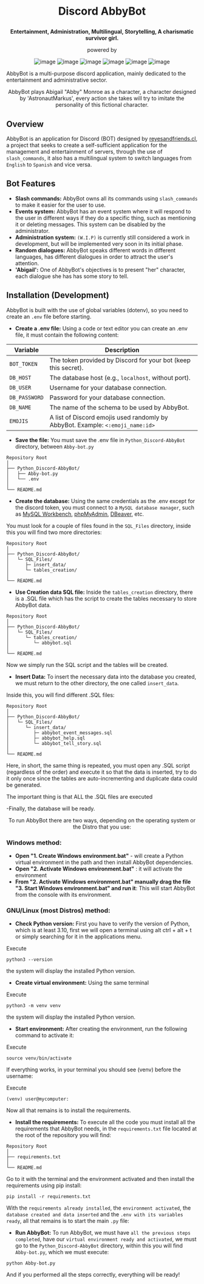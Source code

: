 # <p align="center">Discord AbbyBot</p>

<p style="text-align: center;"><strong>Entertainment, Administration, Multilingual, Storytelling, A charismatic survivor girl.</strong></p>
<div align="center">

powered by

![image]( https://img.shields.io/badge/Discord.py-7289DA?style=for-the-badge&logo=discord&logoColor=white)
![image]( https://img.shields.io/badge/Python-3.10.12-3776AB?style=for-the-badge&logo=python&logoColor=white)
![image]( https://img.shields.io/badge/MySQL-brown?style=for-the-badge&logo=mysql&logoColor=white)
![image]( https://img.shields.io/badge/Flask-000000?style=for-the-badge&logo=flask&logoColor=white)
![image]( https://img.shields.io/badge/Krita-203759?style=for-the-badge&logo=krita&logoColor=red)
![image]( https://img.shields.io/badge/dotenv-darkgreen?style=for-the-badge&logo=dotenv&logoColor=EEF37B)
</div>

AbbyBot is a multi-purpose discord application, mainly dedicated to the entertainment and administrative sector.


<p align="center">AbbyBot plays Abigail "Abby" Monroe  as a character, a character designed by 'AstronautMarkus', every action she takes will try to imitate the personality of this fictional character.</p>



## Overview

AbbyBot is an application for Discord (BOT) designed by <a href="https://reyesandfriends.cl/">reyesandfriends.cl</a>, a project that seeks to create a self-sufficient application for the management and entertainment of servers, through the use of `slash_commands`, it also has a multilingual system to switch languages ​​from `English` to `Spanish` and vice versa.


## Bot Features

- **Slash commands:** AbbyBot owns all its commands using `slash_commands` to make it easier for the user to use.
- **Events system:** AbbyBot has an event system where it will respond to the user in different ways if they do a specific thing, such as mentioning it or deleting messages. This system can be disabled by the administrator.
- **Administration system:** `(W.I.P)` is currently still considered a work in development, but will be implemented very soon in its initial phase.
- **Random dialogues:** AbbyBot speaks different words in different languages, has different dialogues in order to attract the user's attention. 
- **'Abigail':** One of AbbyBot's objectives is to present "her" character, each dialogue she has has some story to tell.

## Installation (Development)

AbbyBot is built with the use of global variables (dotenv), so you need to create an `.env` file before starting.

- **Create a .env file:** Using a code or text editor you can create an .env file, it must contain the following content:

| **Variable**   | **Description**                                                                 |
|----------------|---------------------------------------------------------------------------------|
| `BOT_TOKEN`    | The token provided by Discord for your bot (keep this secret).                  |
| `DB_HOST`      | The database host (e.g., `localhost`, without port).                            |
| `DB_USER`      | Username for your database connection.                                          |
| `DB_PASSWORD`  | Password for your database connection.                                          |
| `DB_NAME`      | The name of the schema to be used by AbbyBot.                                   |
| `EMOJIS`       | A list of Discord emojis used randomly by AbbyBot. Example: `<:emoji_name:id>`  |

- **Save the file:** You must save the .env file in `Python_Discord-AbbyBot` directory, between `Abby-bot.py`



```plaintext
Repository Root
│
├── Python_Discord-AbbyBot/
│   ├── Abby-bot.py
│   └── .env
│
└── README.md
```

- **Create the database:** Using the same credentials as the .env except for the discord token, you must connect to a `MySQL database manager`, such as <a href="https://www.mysql.com/products/workbench/">MySQL Workbench</a>, <a href="https://www.phpmyadmin.net/">phpMyAdmin</a>, <a href="https://dbeaver.io/">DBeaver</a>, etc.

You must look for a couple of files found in the `SQL_Files` directory, inside this you will find two more directories:

```plaintext
Repository Root
│
├── Python_Discord-AbbyBot/
│   └─ SQL_Files/
│      ├─ insert_data/
│      └─ tables_creation/
│
└── README.md
```

- **Use Creation data SQL file:** Inside the `tables_creation` directory, there is a .SQL file which has the script to create the tables necessary to store AbbyBot data.

```plaintext
Repository Root
│
├── Python_Discord-AbbyBot/
│   └─ SQL_Files/
│      └─ tables_creation/
│         └─ abbybot.sql
│
└── README.md
```

Now we simply run the SQL script and the tables will be created.

- **Insert Data:** To insert the necessary data into the database you created, we must return to the other directory, the one called `insert_data`. 

Inside this, you will find different .SQL files:

```plaintext
Repository Root
│
├── Python_Discord-AbbyBot/
│   └─ SQL_Files/
│      └─ insert_data/
│         ├─ abbybot_event_messages.sql
│         ├─ abbybot_help.sql
│         └─ abbybot_tell_story.sql
│
└── README.md
```
Here, in short, the same thing is repeated, you must open any .SQL script (regardless of the order) and execute it so that the data is inserted, try to do it only once since the tables are auto-incrementing and duplicate data could be generated.

The important thing is that ALL the .SQL files are executed

-Finally, the database will be ready.

<p align="center">To run AbbyBot there are two ways, depending on the operating system or the Distro that you use:</p>



### Windows method:

- **Open "1. Create Windows environment.bat"** - will create a Python virtual environment in the path and then install AbbyBot dependencies.
- **Open "2. Activate Windows environment.bat"** : it will activate the environment
- **From "2. Activate Windows environment.bat" manually drag the file "3. Start Windows environment.bat" and run it**: This will start AbbyBot from the console with its environment.


### GNU/Linux (most Distros) method:

- **Check Python version:** First you have to verify the version of Python, which is at least 3.10, first we will open a terminal using alt ctrl + alt + t or simply searching for it in the applications menu.

Execute 
```plaintext
python3 --version
```
the system will display the installed Python version. 

- **Create virtual environment:** Using the same terminal

Execute 
```plaintext
python3 -m venv venv
```
the system will display the installed Python version. 

- **Start environment:** After creating the environment, run the following command to activate it:

Execute 
```plaintext
source venv/bin/activate
```

If everything works, in your terminal you should see (venv) before the username:

Execute 
```plaintext
(venv) user@mycomputer:
```
Now all that remains is to install the requirements.

- **Install the requirements:** To execute all the code you must install all the requirements that AbbyBot needs, in the `requirements.txt` file located at the root of the repository you will find:

```plaintext
Repository Root
│
├── requirements.txt
│
└── README.md
```

Go to it with the terminal and the environment activated and then install the requirements using pip install:

```plaintext
pip install -r requirements.txt
```

With the `requirements already installed`, the `environment activated`, the `database created and data inserted` and the `.env with its variables ready`, all that remains is to start the main `.py` file:

- **Run AbbyBot:** To run AbbyBot, we must have `all the previous steps completed`, have our `virtual environment ready and activated`, we must go to the `Python_Discord-AbbyBot` directory, within this you will find `Abby-bot.py`, which we must execute:

```plaintext
python Abby-bot.py 
```
And if you performed all the steps correctly, everything will be ready!


